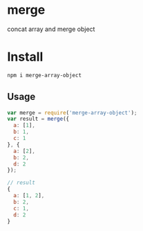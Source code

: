 # merge

concat array and merge object

# Install

```bash
npm i merge-array-object
```

## Usage

```js
var merge = require('merge-array-object');
var result = merge({
  a: [1],
  b: 1,
  c: 1
}, {
  a: [2],
  b: 2,
  d: 2
});

// result
{
  a: [1, 2],
  b: 2,
  c: 1,
  d: 2
}
```

